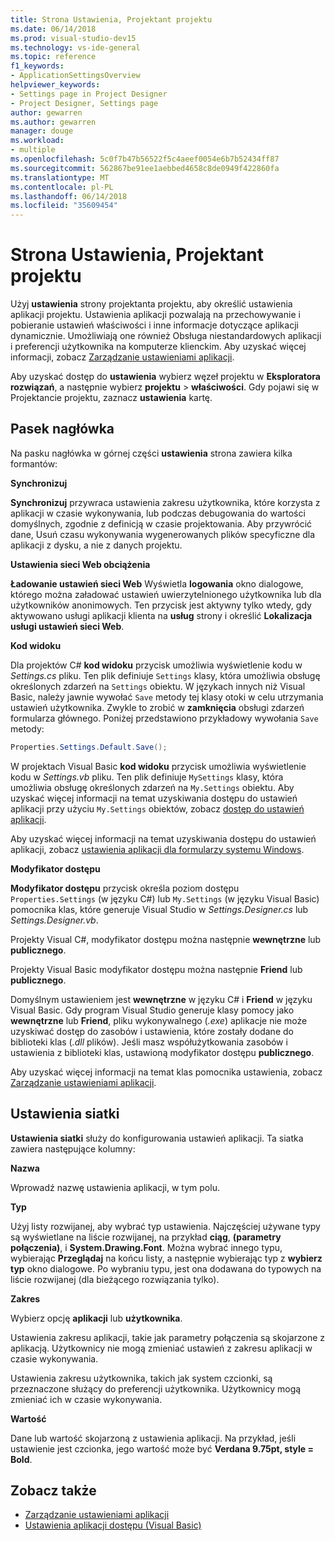 ```yaml
---
title: Strona Ustawienia, Projektant projektu
ms.date: 06/14/2018
ms.prod: visual-studio-dev15
ms.technology: vs-ide-general
ms.topic: reference
f1_keywords:
- ApplicationSettingsOverview
helpviewer_keywords:
- Settings page in Project Designer
- Project Designer, Settings page
author: gewarren
ms.author: gewarren
manager: douge
ms.workload:
- multiple
ms.openlocfilehash: 5c0f7b47b56522f5c4aeef0054e6b7b52434ff87
ms.sourcegitcommit: 562867be91ee1aebbed4658c8de0949f422860fa
ms.translationtype: MT
ms.contentlocale: pl-PL
ms.lasthandoff: 06/14/2018
ms.locfileid: "35609454"
---
```

# <a name="settings-page-project-designer"></a>Strona Ustawienia, Projektant projektu

Użyj **ustawienia** strony projektanta projektu, aby określić ustawienia aplikacji projektu. Ustawienia aplikacji pozwalają na przechowywanie i pobieranie ustawień właściwości i inne informacje dotyczące aplikacji dynamicznie. Umożliwiają one również Obsługa niestandardowych aplikacji i preferencji użytkownika na komputerze klienckim. Aby uzyskać więcej informacji, zobacz [Zarządzanie ustawieniami aplikacji](../managing-application-settings-dotnet.md).

Aby uzyskać dostęp do **ustawienia** wybierz węzeł projektu w **Eksploratora rozwiązań**, a następnie wybierz **projektu** > **właściwości**. Gdy pojawi się w Projektancie projektu, zaznacz **ustawienia** kartę.

## <a name="header-bar"></a>Pasek nagłówka

Na pasku nagłówka w górnej części **ustawienia** strona zawiera kilka formantów:

**Synchronizuj**

**Synchronizuj** przywraca ustawienia zakresu użytkownika, które korzysta z aplikacji w czasie wykonywania, lub podczas debugowania do wartości domyślnych, zgodnie z definicją w czasie projektowania. Aby przywrócić dane, Usuń czasu wykonywania wygenerowanych plików specyficzne dla aplikacji z dysku, a nie z danych projektu.

**Ustawienia sieci Web obciążenia**

**Ładowanie ustawień sieci Web** Wyświetla **logowania** okno dialogowe, którego można załadować ustawień uwierzytelnionego użytkownika lub dla użytkowników anonimowych. Ten przycisk jest aktywny tylko wtedy, gdy aktywowano usługi aplikacji klienta na **usług** strony i określić **Lokalizacja usługi ustawień sieci Web**.

**Kod widoku**

Dla projektów C# **kod widoku** przycisk umożliwia wyświetlenie kodu w *Settings.cs* pliku. Ten plik definiuje `Settings` klasy, która umożliwia obsługę określonych zdarzeń na `Settings` obiektu. W językach innych niż Visual Basic, należy jawnie wywołać `Save` metody tej klasy otoki w celu utrzymania ustawień użytkownika. Zwykle to zrobić w **zamknięcia** obsługi zdarzeń formularza głównego. Poniżej przedstawiono przykładowy wywołania `Save` metody:

```csharp
Properties.Settings.Default.Save();
```

W projektach Visual Basic **kod widoku** przycisk umożliwia wyświetlenie kodu w *Settings.vb* pliku. Ten plik definiuje `MySettings` klasy, która umożliwia obsługę określonych zdarzeń na `My.Settings` obiektu. Aby uzyskać więcej informacji na temat uzyskiwania dostępu do ustawień aplikacji przy użyciu `My.Settings` obiektów, zobacz [dostęp do ustawień aplikacji](/dotnet/visual-basic/developing-apps/programming/app-settings/accessing-application-settings).

Aby uzyskać więcej informacji na temat uzyskiwania dostępu do ustawień aplikacji, zobacz [ustawienia aplikacji dla formularzy systemu Windows](/dotnet/framework/winforms/advanced/application-settings-for-windows-forms).

**Modyfikator dostępu**

**Modyfikator dostępu** przycisk określa poziom dostępu `Properties.Settings` (w języku C#) lub `My.Settings` (w języku Visual Basic) pomocnika klas, które generuje Visual Studio w *Settings.Designer.cs* lub *Settings.Designer.vb*.

Projekty Visual C#, modyfikator dostępu można następnie **wewnętrzne** lub **publicznego**.

Projekty Visual Basic modyfikator dostępu można następnie **Friend** lub **publicznego**.

Domyślnym ustawieniem jest **wewnętrzne** w języku C# i **Friend** w języku Visual Basic. Gdy program Visual Studio generuje klasy pomocy jako **wewnętrzne** lub **Friend**, pliku wykonywalnego (*.exe*) aplikacje nie może uzyskiwać dostęp do zasobów i ustawienia, które zostały dodane do biblioteki klas (*.dll* plików). Jeśli masz współużytkowania zasobów i ustawienia z biblioteki klas, ustawioną modyfikator dostępu **publicznego**.

Aby uzyskać więcej informacji na temat klas pomocnika ustawienia, zobacz [Zarządzanie ustawieniami aplikacji](../managing-application-settings-dotnet.md).

## <a name="settings-grid"></a>Ustawienia siatki

**Ustawienia siatki** służy do konfigurowania ustawień aplikacji. Ta siatka zawiera następujące kolumny:

**Nazwa**

Wprowadź nazwę ustawienia aplikacji, w tym polu.

**Typ**

Użyj listy rozwijanej, aby wybrać typ ustawienia. Najczęściej używane typy są wyświetlane na liście rozwijanej, na przykład **ciąg**, **(parametry połączenia)**, i **System.Drawing.Font**. Można wybrać innego typu, wybierając **Przeglądaj** na końcu listy, a następnie wybierając typ z **wybierz typ** okno dialogowe. Po wybraniu typu, jest ona dodawana do typowych na liście rozwijanej (dla bieżącego rozwiązania tylko).

**Zakres**

Wybierz opcję **aplikacji** lub **użytkownika**.

Ustawienia zakresu aplikacji, takie jak parametry połączenia są skojarzone z aplikacją. Użytkownicy nie mogą zmieniać ustawień z zakresu aplikacji w czasie wykonywania.

Ustawienia zakresu użytkownika, takich jak system czcionki, są przeznaczone służący do preferencji użytkownika. Użytkownicy mogą zmieniać ich w czasie wykonywania.

**Wartość**

Dane lub wartość skojarzoną z ustawienia aplikacji. Na przykład, jeśli ustawienie jest czcionka, jego wartość może być **Verdana 9.75pt, style = Bold**.

## <a name="see-also"></a>Zobacz także

- [Zarządzanie ustawieniami aplikacji](../managing-application-settings-dotnet.md)
- [Ustawienia aplikacji dostępu (Visual Basic)](/dotnet/visual-basic/developing-apps/programming/app-settings/accessing-application-settings)
